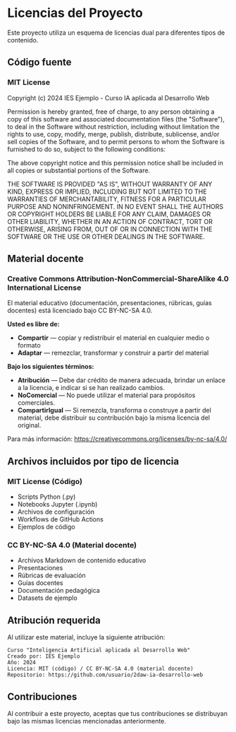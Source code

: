 # Licencias del Proyecto

Este proyecto utiliza un esquema de licencias dual para diferentes tipos de contenido.

## Código fuente

### MIT License

Copyright (c) 2024 IES Ejemplo - Curso IA aplicada al Desarrollo Web

Permission is hereby granted, free of charge, to any person obtaining a copy
of this software and associated documentation files (the "Software"), to deal
in the Software without restriction, including without limitation the rights
to use, copy, modify, merge, publish, distribute, sublicense, and/or sell
copies of the Software, and to permit persons to whom the Software is
furnished to do so, subject to the following conditions:

The above copyright notice and this permission notice shall be included in all
copies or substantial portions of the Software.

THE SOFTWARE IS PROVIDED "AS IS", WITHOUT WARRANTY OF ANY KIND, EXPRESS OR
IMPLIED, INCLUDING BUT NOT LIMITED TO THE WARRANTIES OF MERCHANTABILITY,
FITNESS FOR A PARTICULAR PURPOSE AND NONINFRINGEMENT. IN NO EVENT SHALL THE
AUTHORS OR COPYRIGHT HOLDERS BE LIABLE FOR ANY CLAIM, DAMAGES OR OTHER
LIABILITY, WHETHER IN AN ACTION OF CONTRACT, TORT OR OTHERWISE, ARISING FROM,
OUT OF OR IN CONNECTION WITH THE SOFTWARE OR THE USE OR OTHER DEALINGS IN THE
SOFTWARE.

## Material docente

### Creative Commons Attribution-NonCommercial-ShareAlike 4.0 International License

El material educativo (documentación, presentaciones, rúbricas, guías docentes) está licenciado bajo CC BY-NC-SA 4.0.

**Usted es libre de:**
- **Compartir** — copiar y redistribuir el material en cualquier medio o formato
- **Adaptar** — remezclar, transformar y construir a partir del material

**Bajo los siguientes términos:**
- **Atribución** — Debe dar crédito de manera adecuada, brindar un enlace a la licencia, e indicar si se han realizado cambios.
- **NoComercial** — No puede utilizar el material para propósitos comerciales.
- **CompartirIgual** — Si remezcla, transforma o construye a partir del material, debe distribuir su contribución bajo la misma licencia del original.

Para más información: https://creativecommons.org/licenses/by-nc-sa/4.0/

## Archivos incluidos por tipo de licencia

### MIT License (Código)
- Scripts Python (.py)
- Notebooks Jupyter (.ipynb)
- Archivos de configuración
- Workflows de GitHub Actions
- Ejemplos de código

### CC BY-NC-SA 4.0 (Material docente)
- Archivos Markdown de contenido educativo
- Presentaciones
- Rúbricas de evaluación
- Guías docentes
- Documentación pedagógica
- Datasets de ejemplo

## Atribución requerida

Al utilizar este material, incluye la siguiente atribución:

```
Curso "Inteligencia Artificial aplicada al Desarrollo Web"
Creado por: IES Ejemplo
Año: 2024
Licencia: MIT (código) / CC BY-NC-SA 4.0 (material docente)
Repositorio: https://github.com/usuario/2daw-ia-desarrollo-web
```

## Contribuciones

Al contribuir a este proyecto, aceptas que tus contribuciones se distribuyan bajo las mismas licencias mencionadas anteriormente.